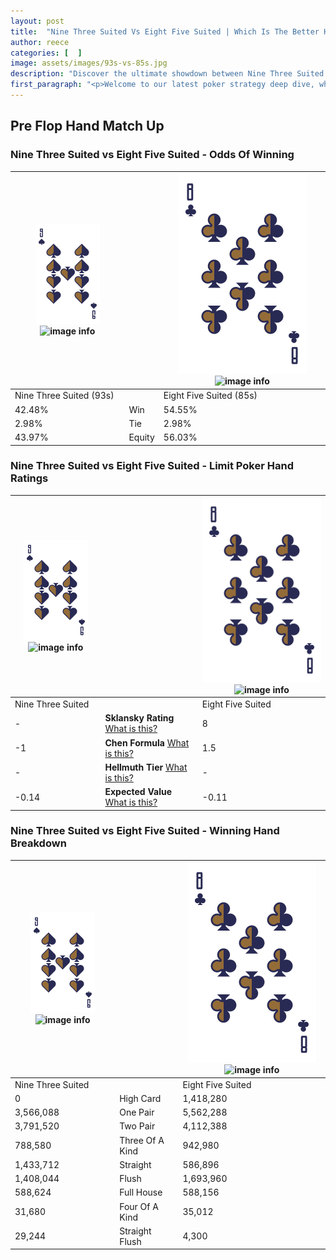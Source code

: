 ```yaml
---
layout: post
title:  "Nine Three Suited Vs Eight Five Suited | Which Is The Better Hand In Poker? A Complete Guide"
author: reece
categories: [  ]
image: assets/images/93s-vs-85s.jpg
description: "Discover the ultimate showdown between Nine Three Suited and Eight Five Suited in poker! Uncover the odds, strategies, and scenarios where one hand triumphs over the other. Get ready to up your poker game with this thrilling analysis."
first_paragraph: "<p>Welcome to our latest poker strategy deep dive, where we're pitting two distinct hands against each other in a high-stakes showdown: Nine Three Suited vs Eight Five Suited.</p><p>In the dynamic world of poker, every decision counts, and knowing which hand holds the upper hand is key to your success at the table.</p><p>In this article, we'll dissect these two hands, explore the scenarios where one dominates the other, and equip you with the knowledge to make strategic choices that can tip the odds in your favor.</p><p>Get ready to unravel the intriguing dynamics of these poker hands and elevate your game to new heights.</p>"
---
```




[comment]: # (sp0)

## Pre Flop Hand Match Up

<div class="table hand-ratings" markdown="1"> 



### Nine Three Suited vs Eight Five Suited - Odds Of Winning


    
| ![image info](assets/images/hand1/9.png) ![image info](assets/images/hand1/3s.png) |  | ![image info](assets/images/hand2/8.png) ![image info](assets/images/hand2/5s.png) |
| -------- | -------- | -------- |
| Nine Three Suited (93s) |  | Eight Five Suited (85s) |
| 42.48% | Win | 54.55% |
| 2.98% | Tie | 2.98% |
| 43.97% | Equity | 56.03% |




[comment]: # (sp1)



### Nine Three Suited vs Eight Five Suited - Limit Poker Hand Ratings


    
| ![image info](assets/images/hand1/9.png) ![image info](assets/images/hand1/3s.png) |  | ![image info](assets/images/hand2/8.png) ![image info](assets/images/hand2/5s.png) |
| -------- | -------- | -------- |
| Nine Three Suited |  | Eight Five Suited |
| - | **Sklansky Rating** [What is this?](/sklansky-rating-explained) | 8 |
| -1 | **Chen Formula** [What is this?](/chen-formula-explained) | 1.5 |
| - | **Hellmuth Tier** [What is this?](/Hellmuth-tier-explained) | - |
| -0.14 | **Expected Value** [What is this?](/expected-value-explained) | -0.11 |




[comment]: # (sp2)



### Nine Three Suited vs Eight Five Suited - Winning Hand Breakdown


    
| ![image info](assets/images/hand1/9.png) ![image info](assets/images/hand1/3s.png) |  | ![image info](assets/images/hand2/8.png) ![image info](assets/images/hand2/5s.png) |
| -------- | -------- | -------- |
| Nine Three Suited |  | Eight Five Suited |
| 0 | High Card | 1,418,280 |
| 3,566,088 | One Pair | 5,562,288 |
| 3,791,520 | Two Pair | 4,112,388 |
| 788,580 | Three Of A Kind | 942,980 |
| 1,433,712 | Straight | 586,896 |
| 1,408,044 | Flush | 1,693,960 |
| 588,624 | Full House | 588,156 |
| 31,680 | Four Of A Kind | 35,012 |
| 29,244 | Straight Flush | 4,300 |




[comment]: # (sp3)



</div>

[comment]: # (sp4)



[comment]: # (sp5)

